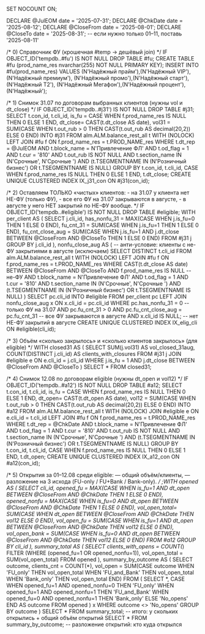 SET NOCOUNT ON;

DECLARE @JulEOM    date = '2025-07-31';
DECLARE @ChkDate   date = '2025-08-12';
DECLARE @CloseFrom date = '2025-08-01';
DECLARE @CloseTo   date = '2025-08-31';  -- если нужно только 01–11, поставь '2025-08-11'

/* 0) Справочник ФУ (крошечная #temp → дешёвый join) */
IF OBJECT_ID('tempdb..#fu') IS NOT NULL DROP TABLE #fu;
CREATE TABLE #fu (prod_name_res nvarchar(255) NOT NULL PRIMARY KEY);
INSERT INTO #fu(prod_name_res) VALUES
 (N'Надёжный прайм'),(N'Надёжный VIP'),(N'Надёжный премиум'),
 (N'Надёжный промо'),(N'Надёжный старт'),(N'Надёжный Т2'),
 (N'Надёжный Мегафон'),(N'Надёжный процент'),(N'Надёжный');

/* 1) Снимок 31.07 по договорам выбранных клиентов (нужны vol и dt_close) */
IF OBJECT_ID('tempdb..#j31') IS NOT NULL DROP TABLE #j31;
SELECT
    t.con_id,
    t.cli_id,
    is_fu   = CASE WHEN f.prod_name_res IS NULL THEN 0 ELSE 1 END,
    dt_close= CAST(t.dt_close AS date),
    vol31   = SUM(CASE WHEN t.out_rub > 0 THEN CAST(t.out_rub AS decimal(20,2)) ELSE 0 END)
INTO #j31
FROM alm.ALM.balance_rest_all t WITH (NOLOCK)
LEFT JOIN #fu f ON f.prod_name_res = t.PROD_NAME_res
WHERE t.dt_rep       = @JulEOM
  AND t.block_name   = N'Привлечение ФЛ'
  AND t.od_flag      = 1
  AND t.cur          = '810'
  AND t.out_rub     IS NOT NULL
  AND t.section_name IN (N'Срочные', N'Срочные ')
  AND (t.TSEGMENTNAME IN (N'Розничный бизнес') OR t.TSEGMENTNAME IS NULL)
GROUP BY t.con_id, t.cli_id, CASE WHEN f.prod_name_res IS NULL THEN 0 ELSE 1 END, t.dt_close;
CREATE UNIQUE CLUSTERED INDEX IX_j31_con ON #j31(con_id);

/* 2) Оставляем ТОЛЬКО «чистых» клиентов:
      - на 31.07 у клиента нет НЕ-ФУ (только ФУ),
      - все его ФУ на 31.07 закрываются в августе,
      - в августе у него НЕТ закрытий по НЕ-ФУ вообще. */
IF OBJECT_ID('tempdb..#eligible') IS NOT NULL DROP TABLE #eligible;
WITH per_client AS (
  SELECT
      j.cli_id,
      has_nonfu_31       = MAX(CASE WHEN j.is_fu=0 THEN 1 ELSE 0 END),
      fu_cnt_31          = SUM(CASE WHEN j.is_fu=1 THEN 1 ELSE 0 END),
      fu_cnt_close_aug   = SUM(CASE WHEN j.is_fu=1 AND j.dt_close BETWEEN @CloseFrom AND @CloseTo THEN 1 ELSE 0 END)
  FROM #j31 j
  GROUP BY j.cli_id
),
nonfu_close_aug AS (   -- анти-условие: клиенты с не-ФУ закрытиями в августе (исключаем)
  SELECT DISTINCT t.cli_id
  FROM alm.ALM.balance_rest_all t WITH (NOLOCK)
  LEFT JOIN #fu f ON f.prod_name_res = t.PROD_NAME_res
  WHERE CAST(t.dt_close AS date) BETWEEN @CloseFrom AND @CloseTo
    AND f.prod_name_res IS NULL   -- не-ФУ
    AND t.block_name   = N'Привлечение ФЛ'
    AND t.od_flag      = 1
    AND t.cur          = '810'
    AND t.section_name IN (N'Срочные', N'Срочные ')
    AND (t.TSEGMENTNAME IN (N'Розничный бизнес') OR t.TSEGMENTNAME IS NULL)
)
SELECT pc.cli_id
INTO #eligible
FROM per_client pc
LEFT JOIN nonfu_close_aug x ON x.cli_id = pc.cli_id
WHERE pc.has_nonfu_31 = 0                 -- только ФУ на 31.07
  AND pc.fu_cnt_31 > 0
  AND pc.fu_cnt_close_aug = pc.fu_cnt_31  -- все ФУ закрываются в августе
  AND x.cli_id IS NULL;                   -- нет НЕ-ФУ закрытий в августе
CREATE UNIQUE CLUSTERED INDEX IX_elig_cli ON #eligible(cli_id);

/* 3) Объём «сколько закрылось» и «сколько клиентов закрылось» (для eligible) */
WITH closed31 AS (
  SELECT
      SUM(j.vol31)                    AS vol_closed_31aug,
      COUNT(DISTINCT j.cli_id)        AS clients_with_closures
  FROM #j31 j
  JOIN #eligible e ON e.cli_id = j.cli_id
  WHERE j.is_fu = 1
    AND j.dt_close BETWEEN @CloseFrom AND @CloseTo
)
SELECT * FROM closed31;

/* 4) Снимок 12.08 по договорам eligible (нужны dt_open и vol12) */
IF OBJECT_ID('tempdb..#a12') IS NOT NULL DROP TABLE #a12;
SELECT
    t.con_id,
    t.cli_id,
    is_fu  = CASE WHEN f.prod_name_res IS NULL THEN 0 ELSE 1 END,
    dt_open= CAST(t.dt_open AS date),
    vol12  = SUM(CASE WHEN t.out_rub > 0 THEN CAST(t.out_rub AS decimal(20,2)) ELSE 0 END)
INTO #a12
FROM alm.ALM.balance_rest_all t WITH (NOLOCK)
JOIN #eligible e ON e.cli_id = t.cli_id
LEFT JOIN #fu f  ON f.prod_name_res = t.PROD_NAME_res
WHERE t.dt_rep       = @ChkDate
  AND t.block_name   = N'Привлечение ФЛ'
  AND t.od_flag      = 1
  AND t.cur          = '810'
  AND t.out_rub     IS NOT NULL
  AND t.section_name IN (N'Срочные', N'Срочные ')
  AND (t.TSEGMENTNAME IN (N'Розничный бизнес') OR t.TSEGMENTNAME IS NULL)
GROUP BY t.con_id, t.cli_id, CASE WHEN f.prod_name_res IS NULL THEN 0 ELSE 1 END, t.dt_open;
CREATE UNIQUE CLUSTERED INDEX IX_a12_con ON #a12(con_id);

/* 5) Открытия за 01–12.08 среди eligible:
      — общий объём/клиенты,
      — разложение на 3 исхода (FU-only / FU+Bank / Bank-only). */
;WITH opened AS (
  SELECT
      cli_id,
      opened_fu     = MAX(CASE WHEN is_fu=1 AND dt_open BETWEEN @CloseFrom AND @ChkDate THEN 1 ELSE 0 END),
      opened_nonfu  = MAX(CASE WHEN is_fu=0 AND dt_open BETWEEN @CloseFrom AND @ChkDate THEN 1 ELSE 0 END),
      vol_open_total= SUM(CASE WHEN dt_open BETWEEN @CloseFrom AND @ChkDate THEN vol12 ELSE 0 END),
      vol_open_fu   = SUM(CASE WHEN is_fu=1 AND dt_open BETWEEN @CloseFrom AND @ChkDate THEN vol12 ELSE 0 END),
      vol_open_bank = SUM(CASE WHEN is_fu=0 AND dt_open BETWEEN @CloseFrom AND @ChkDate THEN vol12 ELSE 0 END)
  FROM #a12
  GROUP BY cli_id
),
summary_total AS (
  SELECT
      clients_with_opens = COUNT(*) FILTER (WHERE (opened_fu=1 OR opened_nonfu=1)),
      vol_open_total     = SUM(vol_open_total)
  FROM opened
),
summary_by_outcome AS (
  SELECT outcome,
         clients_cnt = COUNT(*),
         vol_open    = SUM(CASE outcome
                              WHEN 'FU_only'      THEN vol_open_total
                              WHEN 'FU_and_Bank'  THEN vol_open_total
                              WHEN 'Bank_only'    THEN vol_open_total
                            END)
  FROM (
    SELECT *,
           CASE
             WHEN opened_fu=1 AND opened_nonfu=0 THEN 'FU_only'
             WHEN opened_fu=1 AND opened_nonfu=1 THEN 'FU_and_Bank'
             WHEN opened_fu=0 AND opened_nonfu=1 THEN 'Bank_only'
             ELSE 'No_opens'
           END AS outcome
    FROM opened
  ) x
  WHERE outcome <> 'No_opens'
  GROUP BY outcome
)
SELECT * FROM summary_total;           -- итого: у скольких открылись + общий объём открытий
SELECT * FROM summary_by_outcome;      -- разложение открытий: кто куда открылся

